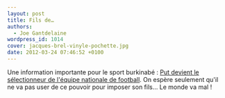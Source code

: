```yaml
---
layout: post
title: Fils de…
authors:
  - Joe Gantdelaine
wordpress_id: 1014
cover: jacques-brel-vinyle-pochette.jpg
date: 2012-03-24 07:46:52 +0100
---
```


Une information importante pour le sport burkinabé :
[Put devient le sélectionneur de l'équipe nationale de football](http://www.lequipe.fr/Football/Actualites/Put-nomme/272357).
On espère seulement qu'il ne va pas user de ce pouvoir pour imposer son fils… Le
monde va mal !
